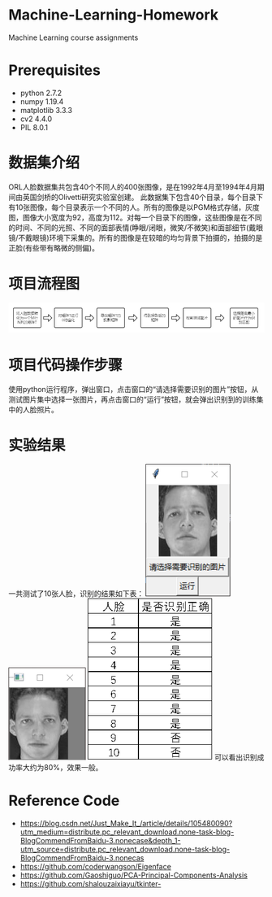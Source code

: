 # Machine-Learning-Homework
Machine Learning course assignments
# Prerequisites
- python 2.7.2
- numpy 1.19.4
- matplotlib 3.3.3
- cv2 4.4.0
- PIL 8.0.1
# 数据集介绍
ORL人脸数据集共包含40个不同人的400张图像，是在1992年4月至1994年4月期间由英国剑桥的Olivetti研究实验室创建。
此数据集下包含40个目录，每个目录下有10张图像，每个目录表示一个不同的人。所有的图像是以PGM格式存储，灰度图，图像大小宽度为92，高度为112。对每一个目录下的图像，这些图像是在不同的时间、不同的光照、不同的面部表情(睁眼/闭眼，微笑/不微笑)和面部细节(戴眼镜/不戴眼镜)环境下采集的。所有的图像是在较暗的均匀背景下拍摄的，拍摄的是正脸(有些带有略微的侧偏)。
# 项目流程图
![iamge1](https://github.com/githubhtz/image/blob/main/1.png)
# 项目代码操作步骤
使用python运行程序，弹出窗口，点击窗口的“请选择需要识别的图片”按钮，从测试图片集中选择一张图片，再点击窗口的“运行”按钮，就会弹出识别到的训练集中的人脸照片。
# 实验结果
一共测试了10张人脸，识别的结果如下表：
![iamge2](https://github.com/githubhtz/image/blob/main/2.png)
![iamge3](https://github.com/githubhtz/image/blob/main/3.png)
![iamge4](https://github.com/githubhtz/image/blob/main/4.png)
可以看出识别成功率大约为80%，效果一般。
# Reference Code
- https://blog.csdn.net/Just_Make_It_/article/details/105480090?utm_medium=distribute.pc_relevant_download.none-task-blog-BlogCommendFromBaidu-3.nonecase&depth_1-utm_source=distribute.pc_relevant_download.none-task-blog-BlogCommendFromBaidu-3.nonecas
- https://github.com/coderwangson/Eigenface
- https://github.com/Gaoshiguo/PCA-Principal-Components-Analysis
- https://github.com/shalouzaixiayu/tkinter-
